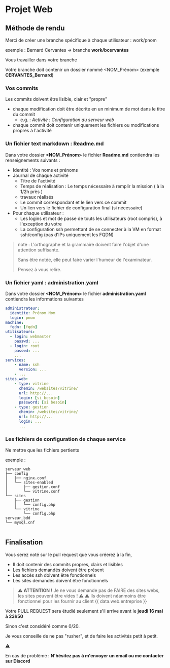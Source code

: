 # Projet Web

## Méthode de rendu

Merci de créer une branche spécifique à chaque utilisateur : work/pnom

exemple : Bernard Cervantes -> branche **work/bcervantes**

Vous travailler dans votre branche

Votre branche doit contenir un dossier nommé <NOM_Prénom> (exemple **CERVANTES_Bernard**)

### Vos commits

Les commits doivent être lisible, clair et "propre"

- chaque modification doit être décrite en un minimum de mot dans le titre du commit
    - e.g. : *Activité : Configuration du serveur web*
- chaque commit doit contenir uniquement les fichiers ou modifications propres à l'activité

### Un fichier text markdown : **Readme.md**

Dans votre dossier **<NOM_Prénom>** le fichier **Readme.md** contiendra les renseignements suivants :

- Identité : Vos noms et prénoms
- Journal de chaque activité
    - Titre de l'activité
    - Temps de réalisation : Le temps nécessaire à remplir la mission ( à la 1/2h près )
    - travaux réalisés
    - Le commit correspondant et le lien vers ce commit
    - Un lien vers le fichier de configuration final (si nécessaire)
- Pour chaque utilisateur : 
    - Les logins et mot de passe de touts les utilisateurs (root compris), à l'exception du votre
    - La configuration ssh permettant de se connecter à la VM en format ssh/config (pas d'IPs uniquement les FQDN)

> note : L'orthographe et la grammaire doivent faire l'objet d'une attention suffisante.
>
> Sans être notée, elle peut faire varier l'humeur de l'examinateur. 
>
> Pensez à vous relire.

### Un fichier yaml : **administration.yaml**

Dans votre dossier **<NOM_Prénom>** le fichier **administration.yaml** contiendra les informations suivantes

```yaml
administrateur: 
  identite: Prénom Nom
  login: pnom
machine:
  fqdn: [fqdn]
utilisateurs:
  - login: webmaster
    passwd: ...
  - login: root
    passwd: ...
    ...
services:
    - name: ssh
      version: ...
    - ...
sites_web:
    - type: vitrine
      chemin: /websites/vitrine/
      url: http://...
      login: [si besoin]
      password: [si besoin]
    - type: gestion
      chemin: /websites/vitrine/
      url: http://...
      login: ...
      ...

```

### Les fichiers de configuration de chaque service

Ne mettre que les fichiers pertients

exemple : 

```
serveur_web
├── config
│   ├── nginx.conf
│   └── sites-enabled
│       ├── gestion.conf
│       └── vitrine.conf
└── sites
    ├── gestion
    │   └── config.php
    └── vitrine
        └── config.php
serveur_bdd
└── mysql.cnf


```

## Finalisation

Vous serez noté sur le pull request que vous créerez à la fin,

- Il doit contenir des commits propres, clairs et lisibles
- Les fichiers demandés doivent être présent
- Les accès ssh doivent être fonctionnels
- Les sites demandés doivent être fonctionnels

> :warning: **ATTENTION !** Je ne vous demande pas de FAIRE des sites webs, les sites peuvent être vides ! 
> :warning: 
> :warning: Ils doivent néanmoins être fonctionnel pour les fournir au client {{ data.web.entreprise }}


Votre PULL REQUEST sera étudié seulement s'il arrive avant le **jeudi 16 mai à 23h50**

Sinon c'est considéré comme 0/20.

Je vous conseille de ne pas "rusher", et de faire les activités petit à petit.

:warning:

En cas de problème : **N'hésitez pas à m'envoyer un email ou me contacter sur Discord**
